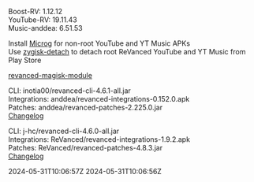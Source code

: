 Boost-RV: 1.12.12  
YouTube-RV: 19.11.43  
Music-anddea: 6.51.53  

Install [Microg](https://github.com/ReVanced/GmsCore/releases) for non-root YouTube and YT Music APKs  
Use [zygisk-detach](https://github.com/j-hc/zygisk-detach) to detach root ReVanced YouTube and YT Music from Play Store  

[revanced-magisk-module](https://github.com/j-hc/revanced-magisk-module)
  
CLI: inotia00/revanced-cli-4.6.1-all.jar  
Integrations: anddea/revanced-integrations-0.152.0.apk  
Patches: anddea/revanced-patches-2.225.0.jar  
[Changelog](https://github.com/anddea/revanced-patches/releases/tag/v2.225.0)

CLI: j-hc/revanced-cli-4.6.0-all.jar  
Integrations: ReVanced/revanced-integrations-1.9.2.apk  
Patches: ReVanced/revanced-patches-4.8.3.jar  
[Changelog](https://github.com/ReVanced/revanced-patches/releases/tag/v4.8.3)  

2024-05-31T10:06:57Z
2024-05-31T10:06:56Z

